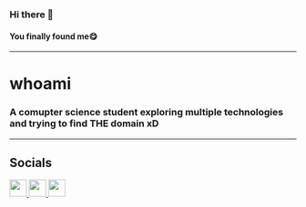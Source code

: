 ### Hi there 👋   

#### You finally found me😋

---
# whoami
### A comupter science student exploring multiple technologies and trying to find THE domain xD
---
## Socials
<a href="https://twitter.com/humzakt"><img src="https://cdn.worldvectorlogo.com/logos/twitter-6.svg" width="30" height="30" /> </a>
<a href="https://linkedin.com/in/humzakt"><img src="https://cdn.worldvectorlogo.com/logos/linkedin-icon.svg" width="30" height="30" /> </a>
<a href="https://humzakt.github.io"><img src="https://cdn.worldvectorlogo.com/logos/google-earth-icon.svg" width="30" height="30" /> </a>



<!--
**Humza-K-T/humza-k-t** is a ✨ _special_ ✨ repository because its `README.md` (this file) appears on your GitHub profile.

Here are some ideas to get you started:

- 🔭 I’m currently working on ...
- 🌱 I’m currently learning ...
- 👯 I’m looking to collaborate on ...
- 🤔 I’m looking for help with ...
- 💬 Ask me about ...
- 📫 How to reach me: ...
- 😄 Pronouns: ...
- ⚡ Fun fact: ...
-->
